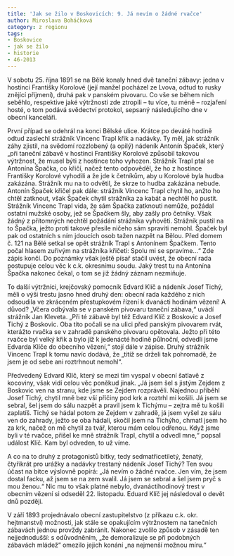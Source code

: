 ```yaml
---
title: 'Jak se žilo v Boskovicích: 9. Já nevím o žádné rvačce'
author: Miroslava Boháčková
category: z regionu
tags:
- Boskovice
- jak se žilo
- historie
- 46-2013
---
```


V sobotu 25. října 1891 se na Bělé konaly hned dvě taneční zábavy: jedna v hostinci Františky Korolové (její manžel pocházel ze Lvova, odtud to rusky znějící příjmení), druhá pak v  panském pivovaru. Co vše se během nich seběhlo, respektive jaké výtržnosti zde ztropili – tu více, tu méně – rozjaření hosté, o tom podává svědectví protokol, sepsaný následujícího dne v obecní kanceláři.

První případ se odehrál na konci Bělské ulice. Krátce po deváté hodině odtud zaslechl strážník Vincenc Trapl křik a nadávky. Ty měl, jak strážník záhy zjistil, na svědomí rozzlobený (a opilý) nádeník Antonín Špaček, který „při taneční zábavě v hostinci Františky Korolové způsobil takovou výtržnost, že musel býti z hostince toho vyhozen. Strážník Trapl ptal se Antonína Špačka, co křičí, načež tento odpověděl, že ho z hostince Františky Korolové vyhodili a že jde k četníkům, aby u Korolové byla hudba zakázána. Strážník mu na to odvětil, že skrze to hudba zakázána nebude. Antonín Špaček křičel pak dále: strážník Vincenc Trapl chytil ho, anžto ho chtěl zatknout, však Špaček chytil strážníka za kabát a nechtěl ho pustit. Strážník Vincenc Trapl vida, že sám Špačka zatknouti nemůže, požádal ostatní mužské osoby, jež se Špačkem šly, aby zašly pro četníky. Však žádný z přítomných nechtěl požádání strážníka vyhověti. Strážník pustil na to Špačka, ježto proti takové přesile ničeho sám spraviti nemohl. Špaček byl pak od ostatních s ním jdoucích osob tažen nazpět na Bělou. Před domem č. 121 na Bělé setkal se opět strážník Trapl s Antonínem Špačkem. Tento počal hlasem zuřivým na strážníka křičeti: Spolu mi se spravíme…“ Zde zápis končí. Do poznámky však ještě písař stačil uvést, že obecní rada postupuje celou věc k c.k. okresnímu soudu. Jaký trest tu na Antonína Špačka nakonec čekal, o tom se již žádný záznam nezmiňuje.

To další výtržníci, krejčovský pomocník Edvard Klíč a nádeník Josef Tichý, měli o výši trestu jasno hned druhý den: obecní rada každého z nich odsoudila ve zkráceném přestupkovém řízení k dvanácti hodinám vězení! A důvod? „Včera odbývala se v panském pivovaru taneční zábava,“ uvádí strážník Jan Kleveta. „Při té zábavě byl též Edvard Klíč z Boskovic a Josef Tichý z Boskovic. Oba tito počali se na ulici před panským pivovarem rvát, kterážto rvačka se v zahradě panského pivovaru opětovala. Ježto při této rvačce byl velký křik a bylo již k jedenácté hodině půlnoční, odvedli jsme Edvarda Klíče do obecního vězení,“ stojí dále v zápise. Druhý strážník Vincenc Trapl k tomu navíc dodává, že „titíž se drželi tak pohromadě, že jsem je od sebe ani roztrhnout nemohl“.

Předvedený Edvard Klíč, který se mezi tím vyspal v obecní šatlavě z kocoviny, však vidí celou věc poněkud jinak. „Já jsem šel s jistým Zejdem z Boskovic ven na stranu, kde jsme se Zejdem rozprávěli. Najednou přiběhl Josef Tichý, chytil mně bez vší příčiny pod krk a roztrhl mi košili. Já jsem se sebral, šel jsem do sálu nazpět a pravil jsem k Tichýmu – zejtra mě tu košili zaplatíš. Tichý se hádal potom ze Zejdem v zahradě, já jsem vyšel ze sálu ven do zahrady, ježto se oba hádali, skočil jsem na Tichýho, chmatl jsem ho za krk, načež on mě chytil za tvář, kterou mám celou odřenou. Když jsme byli v té rvačce, přišel ke mně strážník Trapl, chytil a odvedl mne,“ popsal událost Klíč. Kam byl odveden, to už víme.

A co na to druhý z protagonistů bitky, tedy sedmatřicetiletý, ženatý, čtyřikrát pro urážky a nadávky trestaný nádeník Josef Tichý? Ten svou účast na bitce výslovně popírá: „Já nevím o žádné rvačce. Jen vím, že jsem dostal facku, až jsem se na zem svalil. Já jsem se sebral a šel jsem pryč s mou ženou.“ Nic mu to však platné nebylo, dvanáctihodinový trest v obecním vězení si odseděl 22. listopadu. Eduard Klíč jej následoval o devět dnů později.

V září 1893 projednávalo obecní zastupitelstvo (z příkazu c.k. okr. hejtmanství) možnosti, jak stále se opakujícím výtržnostem na tanečních zábavách jednou provždy zabránit. Nakonec zvolilo způsob v zásadě ten nejjednodušší: s odůvodněním, „že demoralizuje se při podobných zábavách mládež“ omezilo jejich konání „na nejmenší možnou míru.“
